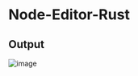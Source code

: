 # Node-Editor-Rust

## Output

![image](https://github.com/user-attachments/assets/d126c5ff-30f3-4196-b731-139e5b0e639e)
